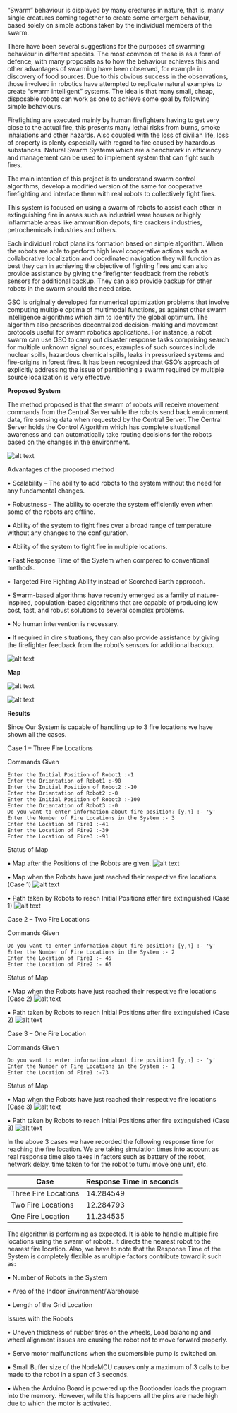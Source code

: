 “Swarm” behaviour is displayed by many creatures in nature, that is, many single
creatures coming together to create some emergent behaviour, based solely on simple
actions taken by the individual members of the swarm.

There have been several suggestions for the purposes of swarming behaviour in different
species. The most common of these is as a form of defence, with many proposals as to
how the behaviour achieves this and other advantages of swarming have been observed,
for example in discovery of food sources. Due to this obvious success in the observations,
those involved in robotics have attempted to replicate natural examples to create “swarm
intelligent” systems. The idea is that many small, cheap, disposable robots can work as
one to achieve some goal by following simple behaviours.

Firefighting are executed mainly by human firefighters having to get very close to the
actual fire, this presents many lethal risks from burns, smoke inhalations and other
hazards. Also coupled with the loss of civilian life, loss of property is plenty especially
with regard to fire caused by hazardous substances. Natural Swarm Systems which are a
benchmark in efficiency and management can be used to implement system that can fight
such fires.

The main intention of this project is to understand swarm control algorithms, develop a
modified version of the same for cooperative firefighting and interface them with real
robots to collectively fight fires.

This system is focused on using a swarm of robots to assist each other in extinguishing
fire in areas such as industrial ware houses or highly inflammable areas like ammunition
depots, fire crackers industries, petrochemicals industries and others.

Each individual robot plans its formation based on simple algorithm. When the robots are
able to perform high level cooperative actions such as collaborative localization and
coordinated navigation they will function as best they can in achieving the objective of
fighting fires and can also provide assistance by giving the firefighter feedback from the
robot’s sensors for additional backup. They can also provide backup for other robots in
the swarm should the need arise.

GSO is originally developed for numerical optimization problems that involve computing
multiple optima of multimodal functions, as against other swarm intelligence algorithms
which aim to identify the global optimum. The algorithm also prescribes decentralized
decision-making and movement protocols useful for swarm robotics applications.
For instance, a robot swarm can use GSO to carry out disaster response tasks comprising
search for multiple unknown signal sources; examples of such sources include nuclear
spills, hazardous chemical spills, leaks in pressurized systems and fire-origins in forest
fires. It has been recognized that GSO’s approach of explicitly addressing the issue of
partitioning a swarm required by multiple source localization is very effective.

**Proposed System**

The method proposed is that the swarm of robots will receive movement commands from the Central Server while the robots send back environment data, fire sensing data when requested by the Central Server. The Central Server holds the Control Algorithm which has complete situational awareness and can automatically take routing decisions for the robots based on the changes in the environment.

![alt text](https://github.com/krishnamvs/GSO-FireFighting/blob/master/Images/SystemOverview.png?raw=true)

Advantages of the proposed method

•	Scalability – The ability to add robots to the system without the need for any fundamental changes.

•	Robustness – The ability to operate the system efficiently even when some of the robots are offline.

•	Ability of the system to fight fires over a broad range of temperature without any changes to the configuration.

•	Ability of the system to fight fire in multiple locations.

•	Fast Response Time of the System when compared to conventional methods.

•	Targeted Fire Fighting Ability instead of Scorched Earth approach.

•	Swarm-based algorithms have recently emerged as a family of nature-inspired, population-based algorithms that are capable of producing low cost, fast, and robust solutions to several complex problems.

•	No human intervention is necessary.

•	If required in dire situations, they can also provide assistance by giving the firefighter feedback from the robot’s sensors for additional backup.

![alt text](https://github.com/krishnamvs/GSO-FireFighting/blob/master/Images/RobotOverview.png?raw=true)

**Map**

![alt text](https://github.com/krishnamvs/GSO-FireFighting/blob/master/Images/Map.png?raw=true)

![alt text](https://github.com/krishnamvs/GSO-FireFighting/blob/master/Images/MapIndex.png?raw=true)

**Results**

Since Our System is capable of handling up to 3 fire locations we have shown all the cases. 

Case 1 – Three Fire Locations 

Commands Given

```
Enter the Initial Position of Robot1 :-1
Enter the Orientation of Robot1 :-90
Enter the Initial Position of Robot2 :-10
Enter the Orientation of Robot2 :-0
Enter the Initial Position of Robot3 :-100
Enter the Orientation of Robot3 :-0
Do you want to enter information about fire position? [y,n] :- 'y'
Enter the Number of Fire Locations in the System :- 3
Enter the Location of Fire1 :-41
Enter the Location of Fire2 :-39
Enter the Location of Fire3 :-91
```
Status of Map

•	Map after the Positions of the Robots are given.
![alt text](https://github.com/krishnamvs/GSO-FireFighting/blob/master/Images/InitialPos.png?raw=true) 

•	Map when the Robots have just reached their respective fire locations (Case 1)
![alt text](https://github.com/krishnamvs/GSO-FireFighting/blob/master/Images/3_AtFirePos.png?raw=true)

•	Path taken by Robots to reach Initial Positions after fire extinguished (Case 1)
![alt text](https://github.com/krishnamvs/GSO-FireFighting/blob/master/Images/3_BackToInitialPos.png?raw=true)

Case 2 – Two Fire Locations

Commands Given
```
Do you want to enter information about fire position? [y,n] :- 'y'
Enter the Number of Fire Locations in the System :- 2
Enter the Location of Fire1 :- 45
Enter the Location of Fire2 :- 65
```
Status of Map

•	Map when the Robots have just reached their respective fire locations (Case 2)
![alt text](https://github.com/krishnamvs/GSO-FireFighting/blob/master/Images/2_AtFirePos.png?raw=true)

•	Path taken by Robots to reach Initial Positions after fire extinguished (Case 2)
![alt text](https://github.com/krishnamvs/GSO-FireFighting/blob/master/Images/2_BackToInitialPos.png?raw=true)

Case 3 – One Fire Location

Commands Given
```
Do you want to enter information about fire position? [y,n] :- 'y'
Enter the Number of Fire Locations in the System :- 1
Enter the Location of Fire1 :-73
```
Status of Map

•	Map when the Robots have just reached their respective fire locations (Case 3)
![alt text](https://github.com/krishnamvs/GSO-FireFighting/blob/master/Images/1_AtFirePos.png?raw=true)

•	Path taken by Robots to reach Initial Positions after fire extinguished (Case 3)
![alt text](https://github.com/krishnamvs/GSO-FireFighting/blob/master/Images/1_BackToInitialPos.png?raw=true)


In the above 3 cases we have recorded the following response time for reaching the fire location. We are taking simulation times into account as real response time also takes in factors such as battery of the robot, network delay, time taken to for the robot to turn/ move one unit, etc.

| Case  | Response Time in seconds |
| ------------- | ------------- |
| Three Fire Locations  | 14.284549  |
| Two Fire Locations  | 12.284793  |
| One Fire Location  | 11.234535 |

The algorithm is performing as expected. It is able to handle multiple fire locations using the swarm of robots. It directs the nearest robot to the nearest fire location. 
Also, we have to note that the Response Time of the System is completely flexible as multiple factors contribute toward it such as:

•	Number of Robots in the System

•	Area of the Indoor Environment/Warehouse

•	Length of the Grid Location

Issues with the Robots

•	Uneven thickness of rubber tires on the wheels, Load balancing and wheel alignment issues are causing the robot not to move forward properly.

•	Servo motor malfunctions when the submersible pump is switched on.

•	Small Buffer size of the NodeMCU causes only a maximum of 3 calls to be made to the robot in a span of 3 seconds.

•	When the Arduino Board is powered up the Bootloader loads the program into the memory. However, while this happens all the pins are made high due to which the motor is activated.
